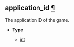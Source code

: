 ## application_id [¶](https://discordpy.readthedocs.io/en/stable/api.html#discord.Activity.application_id)

The application ID of the game.

- **Type**

	- [int](https://docs.python.org/3/library/functions.html#int)
